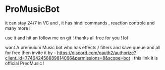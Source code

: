 # ProMusicBot


it can stay 24/7 in VC and , it has hindi commands , reaction controle and many more !


use it and hit an follow me on git ! thanks all free for you ! lol

want A premuium Music bot who has effects / filters and save queue and all for free then invite it by - https://discord.com/oauth2/authorize?client_id=774642458889814066&permissions=8&scope=bot   | this link it is official PreoMusic !
